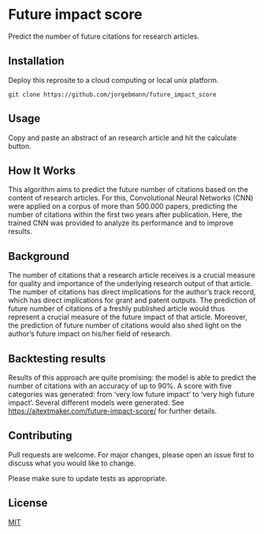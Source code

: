 # Future impact score

Predict the number of future citations for research articles.

## Installation

Deploy this reprosite to a cloud computing or local unix platform.

```
git clone https://github.com/jorgebmann/future_impact_score
```

## Usage

Copy and paste an abstract of an research article and hit the calculate button.

## How It Works

This algorithm aims to predict the future number of citations based on the content of research articles. For this, Convolutional Neural Networks (CNN) were applied on a corpus of more than 500.000 papers, predicting the number of citations within the first two years after publication. Here, the trained CNN was provided to analyze its performance and to improve results.

## Background

The number of citations that a research article receives is a crucial measure for quality and importance of the underlying research output of that article. The number of citations has direct implications for the author’s track record, which has direct implications for grant and patent outputs. The prediction of future number of citations of a freshly published article would thus represent a crucial measure of the future impact of that article. Moreover, the prediction of future number of citations would also shed light on the author’s future impact on his/her field of research.


## Backtesting results

Results of this approach are quite promising: the model is able to predict the number of citations with an accuracy of up to 90%. A score with five categories was generated: from ‘very low future impact’ to ‘very high future impact’. Several different models were generated.
See https://aitextmaker.com/future-impact-score/ for further details.


## Contributing
Pull requests are welcome. For major changes, please open an issue first to discuss what you would like to change.

Please make sure to update tests as appropriate.

## License
[MIT](https://choosealicense.com/licenses/mit/)





